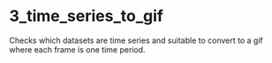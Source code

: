 # 3_time_series_to_gif
Checks which datasets are time series and suitable to convert to a gif where each frame is one time period.
